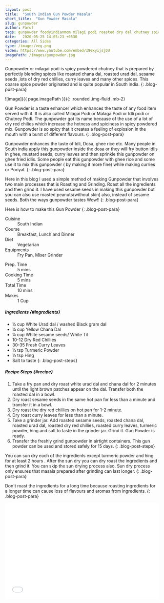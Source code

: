 ```yaml
---
layout: post
title:  "South Indian Gun Powder Masala"
short_title:  "Gun Powder Masala"
slug: gunpowder
author: Parul
tags: gunpowder foodyindianmom milagi podi roasted dry dal chutney spicy taste enhancer idli dosa malaga podi idli podi southindian masala spices ghee button idli gunpowder GheeIdli lentils curryleaves roasted dals urad dal chana dal sesameseeds
date:   2020-05-25 14:05:23 +0530
categories: All Sides
type: /images/veg.png
video: https://www.youtube.com/embed/I9exyijsjDU
imagePath: /images/gunpowder.jpg
---
```


Gunpowder or milagai podi is spicy powdered chutney that is prepared by perfectly blending spices like roasted chana dal, roasted urad dal, sesame seeds ,lots of dry red chillies, curry leaves and many other spices. This coarse spice powder originated and is quite popular in South india.
{: .blog-post-para}

![image]({{ page.imagePath }}){: .rounded .img-fluid .mb-2}

Gun Powder is a taste enhancer which enhances the taste of any food item served with it. It is also called Milagai Podi or Malaga Podi or Idli podi or Chutney Podi. The gunpowder got its name because of the use of a lot of dry red chilies which increase the hotness and spiciness in spicy powdered mix. Gunpowder is so spicy that it creates a feeling of explosion in the mouth with a burst of different flavours.
{: .blog-post-para}

Gunpowder enhances the taste of Idli, Dosa, ghee rice etc. Many people in South india apply this gunpowder inside the dosa or they will fry button idlis in ghee, mustard seeds, curry leaves and then sprinkle this gunpowder on ghee fried idlis. Some people eat this gunpowder with ghee rice  and some use it to mix this gunpowder ( by making it more fine) while making curries or Poriyal.
{: .blog-post-para}

Here in this blog I used a simple method of making Gunpowder that involves  two main processes that is Roasting and Grinding. Roast all the ingredients and then grind it. I have used sesame seeds in making this gunpowder but you can also use roasted peanuts(without skin) also, instead of sesame seeds. Both the ways gunpowder tastes Wow!!
{: .blog-post-para}

Here is how to make this Gun Powder
{: .blog-post-para}

<div class="row">
    <div class="col-md-6">
        <dl class="row">
            <dt class="col-sm-4">Cuisine</dt><dd class="col-sm-7">South Indian</dd>
            <dt class="col-sm-4">Course</dt><dd class="col-sm-7">Breakfast, Lunch and Dinner</dd>
            <dt class="col-sm-4">Diet</dt><dd class="col-sm-7">Vegetarian</dd>
            <dt class="col-sm-4">Equipments</dt><dd class="col-sm-7">Fry Pan, Mixer Grinder</dd>
        </dl>
    </div>
    <div class="col-md-6">
        <dl class="row">
            <dt class="col-sm-5">Prep. Time</dt><dd class="col-sm-7">5 mins</dd>
            <dt class="col-sm-5">Cooking Time</dt><dd class="col-sm-7">5 mins</dd>
            <dt class="col-sm-5">Total Time</dt><dd class="col-sm-7">10 mins</dd>
            <dt class="col-sm-5">Makes</dt><dd class="col-sm-7">1 Cup</dd>
        </dl>
    </div>
</div>

##### **Ingredients** {#ingredients}
- ¼ cup White Urad dal / washed Black gram dal
- ¼ cup Yellow Chana Dal
- ¼ cup White sesame seeds/ White Til
- 10-12 Dry Red Chillies
- 30-35 Fresh Curry Leaves
- ½ tsp Turmeric Powder
- ½ tsp Hing
- Salt to taste
{: .blog-post-steps}

##### **Recipe Steps** {#recipe}<br>
1. Take a fry pan and dry roast white urad dal and chana dal for 2 minutes until the light brown patches appear on the dal. Transfer both  the roasted dal in a bowl.
1. Dry roast sesame seeds in the same hot pan for less than a minute and transfer it in a bowl.
1. Dry roast the dry red chillies  on hot pan for 1-2 minute.
1. Dry roast   curry leaves for less than a minute.
1. Take a grinder jar. Add roasted sesame seeds, roasted chana dal, roasted urad dal, roasted dry red chillies, roasted curry leaves, turmeric powder, hing and salt to taste in the grinder jar. Grind it. Gun Powder is ready.
1. Transfer the freshly grind gunpowder in airtight containers. This gun powder can be used and stored safely for 15 days.
{: .blog-post-steps}

<i class="fas fa-lightbulb"></i> You can sun dry each of the ingredients except turmeric powder and hing for at least 2 hours . After the sun dry you can dry roast the ingredients and then grind it. You can skip the sun drying process also. Sun dry process only ensures that masala prepared after grinding can last longer.
{: .blog-post-para}

<i class="fas fa-lightbulb"></i> Don't roast the ingredients for a long time because roasting ingredients for a longer time can cause loss of flavours and aromas from ingredients.
{: .blog-post-para}

<div class="row" id="video">
    <div class="col-md-12">
        <div class="embed-responsive embed-responsive-16by9">
            <iframe width="100%" height="315" src="{{page.video}}" frameborder="0" allow="accelerometer; autoplay; encrypted-media; gyroscope; picture-in-picture" allowfullscreen></iframe>
        </div>
    </div>
</div>
<br>
